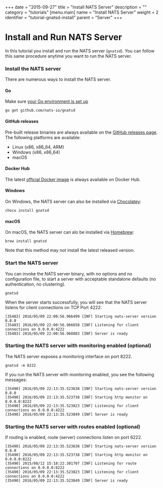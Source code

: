 +++
date = "2015-09-27"
title = "Install NATS Server"
description = ""
category = "tutorials"
[menu.main]
  name = "Install NATS Server"
  weight = 2
  identifier = "tutorial-gnatsd-install"
  parent = "Server"
+++

# Install and Run NATS Server

In this tutorial you install and run the NATS server (`gnatsd`). You can follow this same procedure anytime you want to run the NATS server.

### Install the NATS server

There are numerous ways to install the NATS server.

#### Go

Make sure [your Go environment is set up](/documentation/tutorials/go-install/)

```
go get github.com/nats-io/gnatsd
```

#### GitHub releases

Pre-built release binaries are always available on the [GitHub releases page](https://github.com/nats-io/gnatsd/releases). 
The following platforms are available:

 * Linux (x86, x86_64, ARM)
 * Windows (x86, x86_64)
 * macOS


#### Docker Hub

The latest [official Docker image](https://hub.docker.com/_/nats/) is always available on Docker Hub.


#### Windows

On Windows, the NATS server can also be installed via [Chocolatey](https://chocolatey.org/packages/gnatsd):

```
choco install gnatsd
```

#### macOS

On macOS, the NATS server can alo be installed via [Homebrew](http://brewformulas.org/Gnatsd):

```
brew install gnatsd
```

Note that this method may not install the latest released version.

### Start the NATS server

You can invoke the NATS server binary, with no options and no configuration file, to start a server with acceptable standalone defaults (no authentication, no clustering).

```
gnatsd
```

When the server starts successfully, you will see that the NATS server listens for client connections on TCP Port 4222:

```
[35483] 2016/05/09 22:00:56.966499 [INF] Starting nats-server version 0.8.0
[35483] 2016/05/09 22:00:56.966658 [INF] Listening for client connections on 0.0.0.0:4222
[35483] 2016/05/09 22:00:56.968883 [INF] Server is ready
```

### Starting the NATS server with monitoring enabled (optional)

The NATS server exposes a monitoring interface on port 8222.

```
gnatsd -m 8222
```

If you run the NATS server with monitoring enabled, you see the following messages:

```
[35490] 2016/05/09 22:13:35.523638 [INF] Starting nats-server version 0.8.0
[35490] 2016/05/09 22:13:35.523738 [INF] Starting http monitor on 0.0.0.0:8222
[35490] 2016/05/09 22:13:35.523823 [INF] Listening for client connections on 0.0.0.0:4222
[35490] 2016/05/09 22:13:35.523849 [INF] Server is ready
```

### Starting the NATS server with routes enabled (optional)

If routing is enabled, route (server) connections listen on port 6222.

```
[35490] 2016/05/09 22:13:35.523638 [INF] Starting nats-server version 0.8.0
[35490] 2016/05/09 22:13:35.523738 [INF] Starting http monitor on 0.0.0.0:8222
[35490] 2015/08/12 15:18:22.301707 [INF] Listening for route connections on 0.0.0.0:6222
[35490] 2016/05/09 22:13:35.523823 [INF] Listening for client connections on 0.0.0.0:4222
[35490] 2016/05/09 22:13:35.523849 [INF] Server is ready
```
